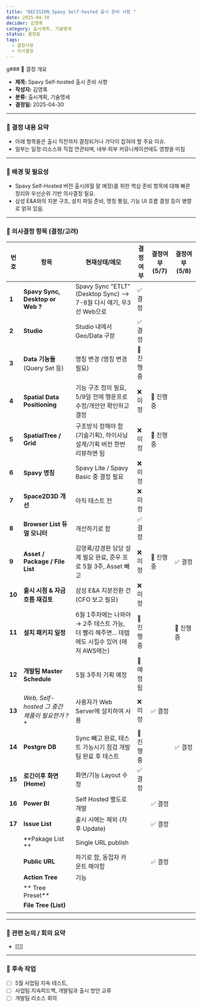 ```yaml
---
title: "DECISION_Spavy Self-hosted 출시 준비 사항 "
date: 2025-04-30
decider: 김영록
category: 출시계획, 기술명세
status: 결정됨
tags:
  - 결정사항
  - 의사결정
---
```

g### 🔹 결정 개요

- **제목:** Spavy Self-hosted 출시 준비 사항   
- **작성자:** 김영록  
- **분류:** 출시계획, 기술명세  
- **결정일:** 2025-04-30

---
### 🔹 결정 내용 요약

- 아래 항목들은 출시 직전까지 결정되거나 가닥이 잡혀야 할 주요 이슈. 
- 일부는 일정·리소스와 직접 연관되며, 내부·외부 커뮤니케이션에도 영향을 미침
---
### 🔹 배경 및 필요성

- Spavy Self-Hosted 버전 출시(6월 말 예정)를 위한 핵심 준비 항목에 대해 빠른 정리와 우선순위 기반 의사결정 필요.  
- 삼성 E&A와의 지분 구조, 설치 파일 준비, 명칭 통일, 기능 UI 흐름 결정 등이 병렬로 얽혀 있음.
---
### 🔹 의사결정 항목 (결정/고려)

| 번호     | 항목                                    | 현재상태/메모                                                      | 결정여부   | 결정여부 (5/7) | 결정여부 (5/8) |
| ------ | ------------------------------------- | ------------------------------------------------------------ | ------ | ---------- | ---------- |
| **1**  | **Spavy Sync,  Desktop or Web ?**     | Spavy Sync "ETLT" (Desktop Sync) --> 7-8월 다시 얘기, 우3선 Web으로   | ✅ 결정   |            |            |
| **2**  | **Studio**                            | Studio 내에서 Geo/Data 구분                                       | ✅ 결정   |            |            |
| **3**  | **Data 기능들**(Query Set 등)             | 명칭 변경 (명칭 변경 필요)                                             | 🔄 진행중 |            |            |
| **4**  | **Spatial Data Positioning**          | 기능 구조 정의 필요, 5/9일 전에 행운프로 수정/개안안 확인하고 결정                     | ❌ 미정   | 🔄 진행중     |            |
| **5**  | **SpatialTree / Grid**                | 구조방식 정해야 함 (기술기획), 하이사님 설계/기획 버전 한번 리뷰하면 됨                   | ❌ 미정   | 🔄 진행중     |            |
| **6**  | **Spavy 명칭**                          | Spavy Lite / Spavy Basic 중 결정 필요                             | ❌ 미정   |            |            |
| **7**  | **Space2D3D 개선**                      | 아직 테스트 전                                                     | ❌ 미정   |            |            |
| **8**  | **Browser List 듀얼 모니터**               | 개선하기로 함                                                      | ✅ 결정   |            |            |
| **9**  | **Asset / Package / File List**       | 김영록/강경완 담당 설계 필요 완료, 준우 프로 5월 3주, Asset 빼고                   | ❌ 미정   | 🔄 진행중     | ✅ 결정       |
| **10** | **출시 시점 & 자금 흐름 재검토**                 | 삼성 E&A 지분전환 건 (CFO 보고 필요)                                    | ❌ 미정   |            |            |
| **11** | **설치 패키지 일정**                         | 6월 1주차에는 나와야 → 2주 테스트 가능, 더 빨리 해주면... 데렙에도 시킬수 있어 (애저 AWS에는) | 🔄 진행중 |            | 🔄 진행중     |
| **12** | **개발팀 Master Schedule**               | 5월 3주차 기획 예정                                                 | 🔄 예정됨 |            |            |
| **13** | **Web, Self-hosted* 그 중간 제품이 필요한가 ?** | 사용자가 Web Server에 설치하여 사용                                     | ❌ 미정   | ✅ 결정       |            |
| **14** | **Postgre DB**                        | Sync 빼고 완료, 테스트 가능시기 점검 개발팀 완료 후 테스트                         | 🔄 진행중 |            | ✅ 결정       |
| **15** | **로긴이후 화면(Home)**                     | 화면/기능 Layout 수정                                              | ✅ 결정   |            |            |
| **16** | **Power BI**                          | Self Hosted 별도로 개발                                           |        | ✅ 결정       |            |
| **17** | **Issue List**                        | 출시 시에는 제외 (차후 Update)                                        |        | ✅ 결정       |            |
|        | **Pakage List **                      | Single URL publish                                           |        |            |            |
|        | **Public URL**                        | 하기로 함, 동접자 카운트 해야함                                           |        | ✅ 결정       |            |
|        | **Action Tree**                       | 기능                                                           |        |            |            |
|        | ** Tree Preset**                      |                                                              |        |            |            |
|        | **File Tree (List)**                  |                                                              |        |            |            |
|        |                                       |                                                              |        |            |            |

---
### 🔹 관련 논의 / 회의 요약

- [[]]


---

### 🔹 후속 작업

- [ ] 5월 사업팀 지속 테스트,
- [ ] 사업팀 지속피드백, 개발팀과 출시 방안 교류 
- [ ] 개발팀 리소스 회의 
